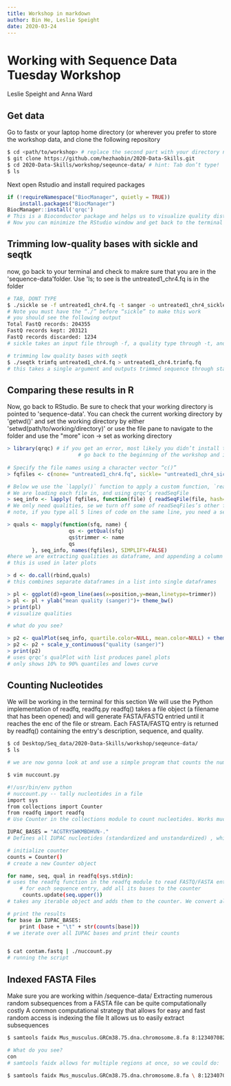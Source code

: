 ```yaml
---
title: Workshop in markdown
author: Bin He, Leslie Speight
date: 2020-03-24
---
```


Working with Sequence Data Tuesday Workshop 
===========================================
Leslie Speight and Anna Ward

## Get data
Go to fastx or your laptop home directory (or wherever you prefer to store 
the workshop data, and clone the following repository

```bash
$ cd <path/to/workshop> # replace the second part with your directory name
$ git clone https://github.com/hezhaobin/2020-Data-Skills.git
$ cd 2020-Data-Skills/workshop/seqeunce-data/ # hint: Tab don’t type!
$ ls
```
    
Next open Rstudio and install required packages

```r
if (!requireNamespace("BiocManager", quietly = TRUE))
    install.packages("BiocManager")
BiocManager::install('qrqc')
# This is a Bioconductor package and helps us to visualize quality distribution across bases in reads
# Now you can minimize the RStudio window and get back to the terminal

```
## Trimming low-quality bases with sickle and seqtk
now, go back to your terminal and check to makre sure that you are in the 'sequence-data'folder. Use 'ls; to see is the untreated1_chr4.fq is in the folder
```bash 
# TAB, DONT TYPE
$ ./sickle se -f untreated1_chr4.fq -t sanger -o untreated1_chr4_sickle.fq
# Note you must have the “./” before “sickle” to make this work
# you should see the following output
Total FastQ records: 204355
FastQ records kept: 203121
FastQ records discarded: 1234
# sickle takes an input file through -f, a quality type through -t, and trimmed output with -o

# trimming low quality bases with seqtk
$ ./seqtk trimfq untreated1_chr4.fq > untreated1_chr4.trimfq.fq
# this takes a single argument and outputs trimmed sequence through standard out

```
## Comparing these results in R
Now, go back to RStudio. Be sure to check that your working directory is pointed to 'sequence-data'. You can check the current working directory by 'getwd()' and set the working directory by either 'setwd(path/to/working/directory)' or use the file pane to navigate to the folder and use the "more" icon -> set as working directory
```r
> library(qrqc) # if you get an error, most likely you didn’t install the package successfully
                       # go back to the beginning of the workshop and install `qrqc`
                       
# Specify the file names using a character vector “c()”
> fqfiles <- c(none= "untreated1_chr4.fq", sickle= "untreated1_chr4_sickle.fq", trimfq= "untreated1_chr4_trimfq.fq")

# Below we use the `lapply()` function to apply a custom function, `readSeqFile()` to read the content of each of the three files
# We are loading each file in, and using qrqc’s readSeqFile
> seq_info <- lapply( fqfiles, function(file) { readSeqFile(file, hash=FALSE, kmer=FALSE) } )
# We only need qualities, se we turn off some of readSeqFiles’s other features
# note, if you type all 5 lines of code on the same line, you need a semi-colon “;” after each of line 2 and 3.

> quals <- mapply(function(sfq, name) {
                    qs <- getQual(sfq)
                    qs$trimmer <- name
                    qs
        }, seq_info, names(fqfiles), SIMPLIFY=FALSE)
#here we are extracting qualities as dataframe, and appending a column of which trimmer is used
# this is used in later plots 

> d <- do.call(rbind,quals)
# this combines separate dataframes in a list into single dataframes

> pl <- ggplot(d)+geom_line(aes(x=position,y=mean,linetype=trimmer))
> pl <- pl + ylab("mean quality (sanger)")+ theme_bw()
> print(pl)
# visualize qualities 

# what do you see? 

> p2 <- qualPlot(seq_info, quartile.color=NULL, mean.color=NULL) + theme_bw()
> p2 <- p2 + scale_y_continuous("quality (sanger)")
> print(p2)
# uses qrqc’s qualPlot with list produces panel plots
# only shows 10% to 90% quantiles and lowes curve
```
## Counting Nucleotides
We will be working in the terminal for this section
We will use the Python implementation of readfq, readfq.py
readfq() takes a file object (a filename that has been opened) and will generate FASTA/FASTQ entried until it reaches the enc of the file or stream.
Each FASTA/FASTQ entry is returned by readfq() containing the entry's description, sequence, and quality.

```bash
$ cd Desktop/Seq_data/2020-Data-Skills/workshop/seqeunce-data/
$ ls  

# we are now gonna look at and use a simple program that counts the number of each IUPAC nucleotide in a file

$ vim nuccount.py

#!/usr/bin/env python
# nuccount.py -- tally nucleotides in a file
import sys
from collections import Counter
from readfq import readfq
# Use Counter in the collections module to count nucleotides. Works much like Python dict

IUPAC_BASES = "ACGTRYSWKMBDHVN-."
# Defines all IUPAC nucleotides (standardized and unstandardized) , which we will use later to print bases in a consistent order. 

# initialize counter
counts = Counter()
# create a new Counter object

for name, seq, qual in readfq(sys.stdin):
# uses the readfq function in the readfq module to read FASTQ/FASTA entries from the file handle argument into the name, seq, qual variables
    # for each sequence entry, add all its bases to the counter
     counts.update(seq.upper())
# takes any iterable object and adds them to the counter. We convert all characters to uppercase with the upper( ) method, so that lowercase soft-masked bases are also counted. 

# print the results
for base in IUPAC_BASES:
    print (base + "\t" + str(counts[base]))
# we iterate over all IUPAC bases and print their counts


$ cat contam.fastq | ./nuccount.py
# running the script
```
## Indexed FASTA Files
Make sure you are working within /sequence-data/
Extracting numerous random subsequences from a FASTA file can be quite computationally costly
A common computational strategy that allows for easy and fast random access is indexing the file
It allows us to easily extract subsequences

```bash
$ samtools faidx Mus_musculus.GRCm38.75.dna.chromosome.8.fa 8:123407082-123410744

# What do you see?
con
# samtools faidx allows for multiple regions at once, so we could do:

$ samtools faidx Mus_musculus.GRCm38.75.dna.chromosome.8.fa \ 8:123407082-123410744 8:123518835-123536649
```
